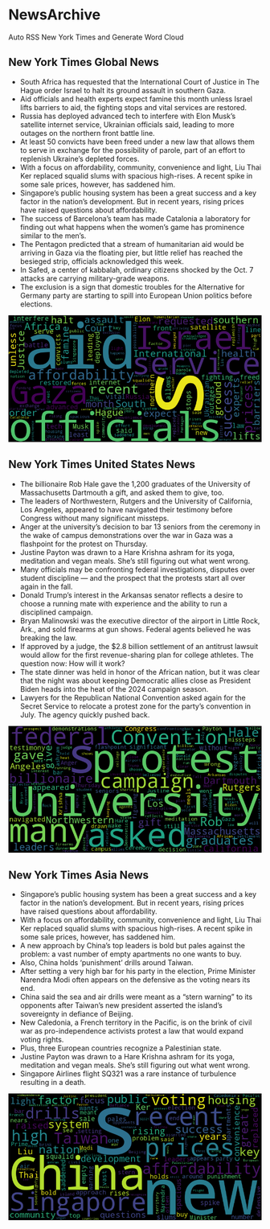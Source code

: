 # NewsArchive
Auto RSS New York Times and Generate Word Cloud

## New York Times Global News
* South Africa has requested that the International Court of Justice in The Hague order Israel to halt its ground assault in southern Gaza.
* Aid officials and health experts expect famine this month unless Israel lifts barriers to aid, the fighting stops and vital services are restored.
* Russia has deployed advanced tech to interfere with Elon Musk’s satellite internet service, Ukrainian officials said, leading to more outages on the northern front battle line.
* At least 50 convicts have been freed under a new law that allows them to serve in exchange for the possibility of parole, part of an effort to replenish Ukraine’s depleted forces.
* With a focus on affordability, community, convenience and light, Liu Thai Ker replaced squalid slums with spacious high-rises. A recent spike in some sale prices, however, has saddened him.
* Singapore’s public housing system has been a great success and a key factor in the nation’s development. But in recent years, rising prices have raised questions about affordability.
* The success of Barcelona’s team has made Catalonia a laboratory for finding out what happens when the women’s game has prominence similar to the men’s.
* The Pentagon predicted that a stream of humanitarian aid would be arriving in Gaza via the floating pier, but little relief has reached the besieged strip, officials acknowledged this week.
* In Safed, a center of kabbalah, ordinary citizens shocked by the Oct. 7 attacks are carrying military-grade weapons.
* The exclusion is a sign that domestic troubles for the Alternative for Germany party are starting to spill into European Union politics before elections.

![Global](./global.png)
## New York Times United States News
* The billionaire Rob Hale gave the 1,200 graduates of the University of Massachusetts Dartmouth a gift, and asked them to give, too.
* The leaders of Northwestern, Rutgers and the University of California, Los Angeles, appeared to have navigated their testimony before Congress without many significant missteps.
* Anger at the university’s decision to bar 13 seniors from the ceremony in the wake of campus demonstrations over the war in Gaza was a flashpoint for the protest on Thursday.
* Justine Payton was drawn to a Hare Krishna ashram for its yoga, meditation and vegan meals. She’s still figuring out what went wrong.
* Many officials may be confronting federal investigations, disputes over student discipline — and the prospect that the protests start all over again in the fall.
* Donald Trump’s interest in the Arkansas senator reflects a desire to choose a running mate with experience and the ability to run a disciplined campaign.
* Bryan Malinowski was the executive director of the airport in Little Rock, Ark., and sold firearms at gun shows. Federal agents believed he was breaking the law.
* If approved by a judge, the $2.8 billion settlement of an antitrust lawsuit would allow for the first revenue-sharing plan for college athletes. The question now: How will it work?
* The state dinner was held in honor of the African nation, but it was clear that the night was about keeping Democratic allies close as President Biden heads into the heat of the 2024 campaign season.
* Lawyers for the Republican National Convention asked again for the Secret Service to relocate a protest zone for the party’s convention in July. The agency quickly pushed back.

![US](./usnews.png)
## New York Times Asia News
* Singapore’s public housing system has been a great success and a key factor in the nation’s development. But in recent years, rising prices have raised questions about affordability.
* With a focus on affordability, community, convenience and light, Liu Thai Ker replaced squalid slums with spacious high-rises. A recent spike in some sale prices, however, has saddened him.
* A new approach by China’s top leaders is bold but pales against the problem: a vast number of empty apartments no one wants to buy.
* Also, China holds ‘punishment’ drills around Taiwan.
* After setting a very high bar for his party in the election, Prime Minister Narendra Modi often appears on the defensive as the voting nears its end.
* China said the sea and air drills were meant as a “stern warning” to its opponents after Taiwan’s new president asserted the island’s sovereignty in defiance of Beijing.
* New Caledonia, a French territory in the Pacific, is on the brink of civil war as pro-independence activists protest a law that would expand voting rights.
* Plus, three European countries recognize a Palestinian state.
* Justine Payton was drawn to a Hare Krishna ashram for its yoga, meditation and vegan meals. She’s still figuring out what went wrong.
* Singapore Airlines flight SQ321 was a rare instance of turbulence resulting in a death.

![Asian](./asian.png)
